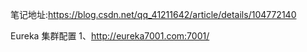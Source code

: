 笔记地址:https://blog.csdn.net/qq_41211642/article/details/104772140

Eureka 集群配置
1、http://eureka7001.com:7001/